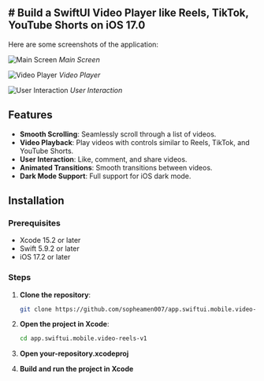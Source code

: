 ## # Build a SwiftUI Video Player like Reels, TikTok, YouTube Shorts on iOS 17.0

Here are some screenshots of the application:

![Main Screen](Screenshots/main_screen.png)
*Main Screen*

![Video Player](Screenshots/video_player.png)
*Video Player*

![User Interaction](Screenshots/user_interaction.png)
*User Interaction*

## Features

- **Smooth Scrolling**: Seamlessly scroll through a list of videos.
- **Video Playback**: Play videos with controls similar to Reels, TikTok, and YouTube Shorts.
- **User Interaction**: Like, comment, and share videos.
- **Animated Transitions**: Smooth transitions between videos.
- **Dark Mode Support**: Full support for iOS dark mode.

## Installation

### Prerequisites

- Xcode 15.2 or later
- Swift 5.9.2 or later
- iOS 17.2 or later

### Steps

1. **Clone the repository**:

   ```bash
   git clone https://github.com/sopheamen007/app.swiftui.mobile.video-reels-v1.git
   
2. **Open the project in Xcode**:

   ```bash
   cd app.swiftui.mobile.video-reels-v1

3. **Open your-repository.xcodeproj**
4. **Build and run the project in Xcode**

